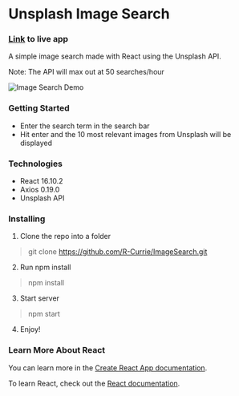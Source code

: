 # Unsplash Image Search

### [Link](https://r-currie-image-search.herokuapp.com/) to live app

A simple image search made with React using the Unsplash API.

Note: The API will max out at 50 searches/hour

![Image Search Demo](https://i.imgur.com/MVHHgFs.gif)

### Getting Started
* Enter the search term in the search bar
* Hit enter and the 10 most relevant images from Unsplash will be displayed

### Technologies
* React 16.10.2
* Axios 0.19.0
* Unsplash API

### Installing

1. Clone the repo into a folder
> git clone https://github.com/R-Currie/ImageSearch.git
2. Run npm install
> npm install
3. Start server
> npm start
4. Enjoy!

### Learn More About React

You can learn more in the [Create React App documentation](https://facebook.github.io/create-react-app/docs/getting-started).

To learn React, check out the [React documentation](https://reactjs.org/).
